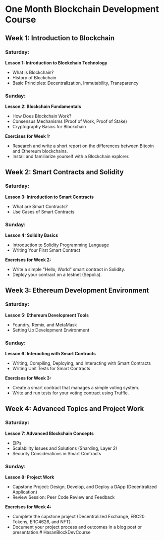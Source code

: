 # One Month Blockchain Development Course

## Week 1: Introduction to Blockchain

### Saturday:
**Lesson 1: Introduction to Blockchain Technology**
- What is Blockchain?
- History of Blockchain
- Basic Principles: Decentralization, Immutability, Transparency

### Sunday:
**Lesson 2: Blockchain Fundamentals**
- How Does Blockchain Work?
- Consensus Mechanisms (Proof of Work, Proof of Stake)
- Cryptography Basics for Blockchain

**Exercises for Week 1:**
- Research and write a short report on the differences between Bitcoin and Ethereum blockchains.
- Install and familiarize yourself with a Blockchain explorer.

## Week 2: Smart Contracts and Solidity

### Saturday:
**Lesson 3: Introduction to Smart Contracts**
- What are Smart Contracts?
- Use Cases of Smart Contracts

### Sunday:
**Lesson 4: Solidity Basics**
- Introduction to Solidity Programming Language
- Writing Your First Smart Contract

**Exercises for Week 2:**
- Write a simple "Hello, World" smart contract in Solidity.
- Deploy your contract on a testnet (Sepolia).

## Week 3: Ethereum Development Environment

### Saturday:
**Lesson 5: Ethereum Development Tools**
- Foundry, Remix, and MetaMask
- Setting Up Development Environment

### Sunday:
**Lesson 6: Interacting with Smart Contracts**
- Writing, Compiling, Deploying, and Interacting with Smart Contracts
- Writing Unit Tests for Smart Contracts

**Exercises for Week 3:**
- Create a smart contract that manages a simple voting system.
- Write and run tests for your voting contract using Truffle.

## Week 4: Advanced Topics and Project Work

### Saturday:
**Lesson 7: Advanced Blockchain Concepts**
- EIPs
- Scalability Issues and Solutions (Sharding, Layer 2)
- Security Considerations in Smart Contracts

### Sunday:
**Lesson 8: Project Work**
- Capstone Project: Design, Develop, and Deploy a DApp (Decentralized Application)
- Review Session: Peer Code Review and Feedback

**Exercises for Week 4:**
- Complete the capstone project (Decentralized Exchange, ERC20 Tokens, ERC4626, and NFT).
- Document your project process and outcomes in a blog post or presentation.# HasanBlockDevCourse
